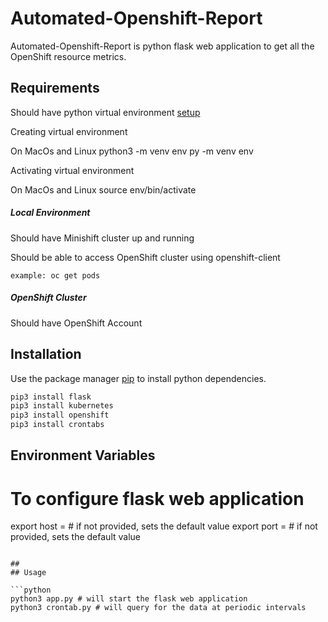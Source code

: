 # Automated-Openshift-Report


Automated-Openshift-Report is python flask web application to get all the OpenShift resource metrics.

## Requirements

Should have python virtual environment [setup](https://packaging.python.org/guides/installing-using-pip-and-virtual-environments/)

Creating virtual environment 

On MacOs and Linux 
python3 -m venv env
py -m venv env

Activating virtual environment

On MacOs and Linux
source env/bin/activate


##### Local Environment 

Should have Minishift cluster up and running


Should be able to access OpenShift cluster using openshift-client 
```
example: oc get pods
```


##### OpenShift Cluster

Should have OpenShift Account

## Installation

Use the package manager [pip](https://pip.pypa.io/en/stable/) to install python dependencies.

```bash
pip3 install flask 
pip3 install kubernetes
pip3 install openshift
pip3 install crontabs
```

## 
## Environment Variables



# To configure flask web application 
export host = <hostname> # if not provided, sets the default value
export port = <desired port to run the application> # if not provided, sets the default value
```

## 
## Usage

```python
python3 app.py # will start the flask web application 
python3 crontab.py # will query for the data at periodic intervals
```
